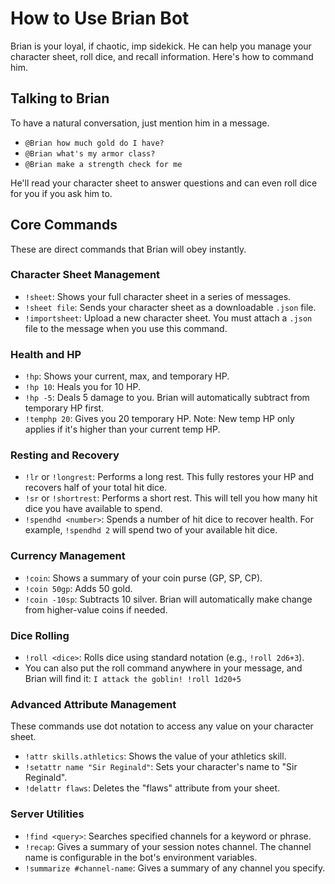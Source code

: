 # How to Use Brian Bot

Brian is your loyal, if chaotic, imp sidekick. He can help you manage your character sheet, roll dice, and recall information. Here's how to command him.

## Talking to Brian

To have a natural conversation, just mention him in a message.

* `@Brian how much gold do I have?`
* `@Brian what's my armor class?`
* `@Brian make a strength check for me`

He'll read your character sheet to answer questions and can even roll dice for you if you ask him to.

## Core Commands

These are direct commands that Brian will obey instantly.

### Character Sheet Management
* `!sheet`: Shows your full character sheet in a series of messages.
* `!sheet file`: Sends your character sheet as a downloadable `.json` file.
* `!importsheet`: Upload a new character sheet. You must attach a `.json` file to the message when you use this command.

### Health and HP
* `!hp`: Shows your current, max, and temporary HP.
* `!hp 10`: Heals you for 10 HP.
* `!hp -5`: Deals 5 damage to you. Brian will automatically subtract from temporary HP first.
* `!temphp 20`: Gives you 20 temporary HP. Note: New temp HP only applies if it's higher than your current temp HP.

### Resting and Recovery
* `!lr` or `!longrest`: Performs a long rest. This fully restores your HP and recovers half of your total hit dice.
* `!sr` or `!shortrest`: Performs a short rest. This will tell you how many hit dice you have available to spend.
* `!spendhd <number>`: Spends a number of hit dice to recover health. For example, `!spendhd 2` will spend two of your available hit dice.

### Currency Management
* `!coin`: Shows a summary of your coin purse (GP, SP, CP).
* `!coin 50gp`: Adds 50 gold.
* `!coin -10sp`: Subtracts 10 silver. Brian will automatically make change from higher-value coins if needed.

### Dice Rolling
* `!roll <dice>`: Rolls dice using standard notation (e.g., `!roll 2d6+3`).
* You can also put the roll command anywhere in your message, and Brian will find it: `I attack the goblin! !roll 1d20+5`

### Advanced Attribute Management
These commands use dot notation to access any value on your character sheet.

* `!attr skills.athletics`: Shows the value of your athletics skill.
* `!setattr name "Sir Reginald"`: Sets your character's name to "Sir Reginald".
* `!delattr flaws`: Deletes the "flaws" attribute from your sheet.

### Server Utilities
* `!find <query>`: Searches specified channels for a keyword or phrase.
* `!recap`: Gives a summary of your session notes channel. The channel name is configurable in the bot's environment variables.
* `!summarize #channel-name`: Gives a summary of any channel you specify.